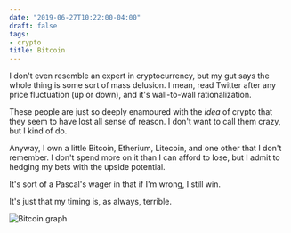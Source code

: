 ```yaml
---
date: "2019-06-27T10:22:00-04:00"
draft: false
tags:
- crypto
title: Bitcoin
---
```



I don't even resemble an expert in cryptocurrency, but my gut says the whole thing is some sort of mass delusion. I mean, read Twitter after any price fluctuation (up or down), and it's wall-to-wall rationalization. 

These people are just so deeply enamoured with the _idea_ of crypto that they seem to have lost all sense of reason. I don't want to call them crazy, but I kind of do.

Anyway, I own a little Bitcoin, Etherium, Litecoin, and one other that I don't remember. I don't spend more on it than I can afford to lose, but I admit to hedging my bets with the upside potential.

It's sort of a Pascal's wager in that if I'm wrong, I still win.

It's just that my timing is, as always, terrible.

![Bitcoin graph](/img/2019/2019-06-27-where-i-bought-in.png)





